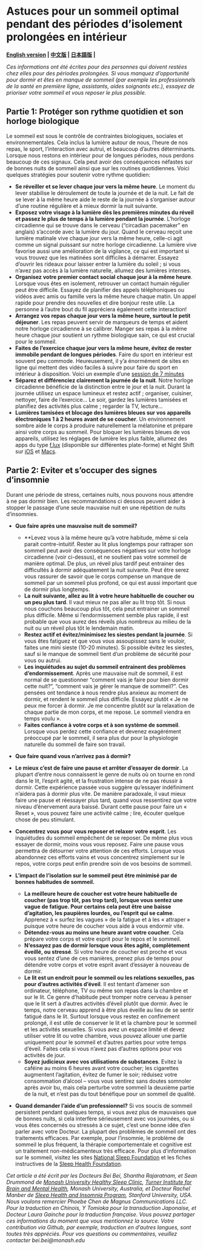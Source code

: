 # Astuces pour un sommeil optimal pendant des périodes d’isolement prolongées en intérieur 

**[English version](https://github.com/beisci/SleepInfo/blob/master/sleep_in_isolation.md) | [中文版](https://github.com/beisci/SleepInfo/blob/master/sleep_in_isolation_cn.md) | [日本語版](https://github.com/beisci/SleepInfo/blob/master/sleep_in_isolation_jp.md) |**


_Ces informations ont été écrites pour des personnes qui doivent restées chez elles pour des périodes prolongées. Si vous manquez d’opportunité pour dormir et êtes en manque de sommeil (par exemple les professionnels de la santé en première ligne, assistants, aides soignants etc.), essayez de prioriser votre sommeil et vous reposer le plus possible._

## Partie 1: Protéger son rythme quotidien et son horloge biologique
Le sommeil est sous le contrôle de contraintes biologiques, sociales et environnementales. Cela inclus la lumière autour de nous, l’heure de nos repas, le sport, l’interaction avec autrui, et beaucoup d’autres déterminants. Lorsque nous restons en intérieur pour de longues périodes, nous perdons beaucoup de ces signaux. Cela peut avoir des conséquences néfastes sur de bonnes nuits de sommeil ainsi que sur les routines quotidiennes. Voici quelques stratégies pour soutenir votre rythme quotidien:
- **Se réveiller et se lever chaque jour vers la même heure**. Le moment du lever stabilise le déroulement de toute la journée et de la nuit. Le fait de se lever à la même heure aide le reste de la journée à s’organiser autour d’une routine régulière et à mieux dormir la nuit suivante. 
- **Exposez votre visage à la lumière dès les premières minutes du réveil et passez le plus de temps à la lumière pendant la journée**. L’horloge circadienne qui se trouve dans le cerveau (“circadian pacemaker” en anglais) s’accorde avec la lumière du jour. Quand le cerveau reçoit une lumière matinale vive chaque jour vers la même heure, celle-ci agit comme un signal puissant sur notre horloge circadienne. La lumière vive favorise aussi une amélioration de la vigilance, ce qui est important si vous trouvez que les matinées sont difficiles à démarrer. Essayez d’ouvrir les rideaux pour laisser entrer la lumière du soleil ; si vous n’avez pas accès à la lumière naturelle, allumez des lumières intenses.
- **Organisez votre premier contact social chaque jour à la même heure**. Lorsque vous êtes en isolement, retrouver un contact humain régulier peut être difficile. Essayez de planifier des appels téléphoniques ou vidéos avec amis ou famille vers la même heure chaque matin. Un appel rapide pour prendre des nouvelles et dire bonjour reste utile. La personne à l’autre bout du fil appréciera également cette interaction!
- **Arrangez vos repas chaque jour vers la même heure, surtout le petit déjeuner**. Les repas peuvent servir de marqueurs de temps et aident notre horloge circadienne à se calibrer. Manger ses repas à la même heure chaque jour soutient un rythme biologique sain, ce qui est crucial pour le sommeil. 
- **Faites de l’exercice chaque jour vers la même heure, évitez de rester immobile pendant de longues périodes**. Faire du sport en intérieur est souvent peu commode. Heureusement, il y’a énormément de sites en ligne qui mettent des vidéo faciles à suivre pour faire du sport en intérieur à disposition. Voici un exemple d’une [session de 7 minutes](https://www.youtube.com/watch?v=ECxYJcnvyMw)
- **Séparez et différenciez clairement la journée de la nuit**. Notre horloge circadienne bénéficie de la distinction entre le jour et la nuit. Durant la journée utilisez un espace lumineux et restez actif ; organiser, cuisiner, nettoyer, faire de l’exercice… Le soir, gardez les lumières tamisées et planifiez des activités plus calme ; regarder la TV, lecture...
- **Lumières tamisées et blocage des lumières bleues sur vos appareils électroniques 1 à 2 heures avant de se coucher**. Un environnement sombre aide le corps à produire naturellement la mélatonine et prépare ainsi votre corps au sommeil. Pour bloquer les lumières bleues de vos appareils, utilisez les réglages de lumière les plus faible, allumez des apps du type [f.lux](https://justgetflux.com/) (disponible sur différentes plate-forme) et Night Shift sur [iOS](https://support.apple.com/en-au/HT207570) et [Macs](https://support.apple.com/en-au/HT207513).

## Partie 2: Eviter et s’occuper des signes d’insomnie 
Durant une période de stress, certaines nuits, nous pouvons nous attendre à ne pas dormir bien. Les recommandations ci dessous peuvent aider à stopper le passage d’une seule mauvaise nuit en une répétition de nuits d’insomnies.

- **Que faire après une mauvaise nuit de sommeil?**
  - **Levez vous à la même heure qu’à votre habitude, même si cela parait contre-intuitif. Rester au lit plus longtemps pour rattraper son sommeil peut avoir des conséquences négatives sur votre horloge circadienne (voir ci-dessus), et ne soutient pas votre sommeil de manière optimal. De plus, un réveil plus tardif peut entrainer des difficultés à dormir adéquatement la nuit suivante. Peut être serez vous rassurer de savoir que le corps compense un manque de sommeil par un sommeil plus profond, ce qui est aussi important que de dormir plus longtemps.
  - **La nuit suivante, allez au lit à votre heure habituelle de coucher ou un peu plus tard**. Il vaut mieux ne pas aller au lit trop tôt. Si nous nous couchons beaucoup plus tôt, cela peut entrainer un sommeil plus difficile. Même si l’endormissement semble plus rapide, il est probable que vous aurez des réveils plus nombreux au milieu de la nuit ou un réveil plus tôt le lendemain matin.
  - **Restez actif et évitez/minimisez les siestes pendant la journée**. Si vous êtes fatiguez et que vous vous assoupissez sans le vouloir, faites une mini sieste (10-20 minutes). Si possible évitez les siestes, sauf si le manque de sommeil tient d’un problème de sécurité pour vous ou autrui.
  - **Les inquiétudes au sujet du sommeil  entrainent des problèmes d’endormissement**. Après une mauvaise nuit de sommeil, il est normal de se questionner “comment vais je faire pour bien dormir cette nuit?”, “comment vais je gérer le manque de sommeil?”. Ces pensées ont tendance à nous rendre plus anxieux au moment de dormir, et rendent le sommeil plus difficile. Essayez plutôt « Je ne peux me forcer à dormir. Je me concentre plutôt sur la relaxation de chaque partie de mon corps, et me repose. Le sommeil viendra en temps voulu ».
  - **Faites confiance à votre corps et à son système de sommeil**. Lorsque vous perdez cette confiance et devenez exagérément préoccupé par le sommeil, il sera plus dur pour la physiologie naturelle du sommeil de faire son travail.

- **Que faire quand vous n’arrivez pas à dormir?**
 - **Le mieux c’est de faire une pause et arrêter d’essayer de dormir**. La plupart d’entre nous connaissent le genre de nuits où on tourne en rond dans le lit, l’esprit agité, et la frustration intense de ne pas réussir à dormir. Cette expérience passée vous suggère qu’essayer indéfiniment n’aidera pas à dormir plus vite. De manière paradoxale, il vaut mieux faire une pause et réessayer plus tard, quand vous ressentirez que votre niveau d’énervement aura baissé. Durant cette pause pour faire un « Reset », vous pouvez faire une activité calme ; lire, écouter quelque chose de peu stimulant.
 - **Concentrez vous pour vous reposer et relaxer votre esprit**. Les inquiétudes du sommeil empêchent de se reposer. De même plus vous essayer de dormir, moins vous vous reposez. Faire une pause vous permettra de détourner votre attention de ces efforts. Lorsque vous abandonnez ces efforts vains et vous concentrez simplement sur le repos, votre corps peut enfin prendre soin de vos besoins de sommeil.

- **L’impact de l’isolation sur le sommeil peut être minimisé par de bonnes habitudes de sommeil.**
  - **La meilleure heure de coucher est votre heure habituelle de coucher (pas trop tôt, pas trop tard), lorsque vous sentez une vague de fatigue. Pour certains cela peut être une baisse d’agitation, les paupières lourdes, ou l’esprit qui se calme**. Apprenez à « surfez les vagues » de la fatigue et à les « attraper » puisque votre heure de coucher vous aide à vous endormir vite.
  - **Détendez-vous au moins une heure avant votre coucher**. Cela prépare votre corps et votre esprit pour le repos et le sommeil.
  - **N’essayez pas de dormir lorsque vous êtes agité, complètement éveillé, ou stressé**. Si votre heure de coucher est proche et vous vous sentez d’une de ces manières, prenez plus de temps pour détendre votre corps et votre esprit avant d’essayer à nouveau de dormir.
  - **Le lit est un endroit pour le sommeil ou les relations sexuelles, pas pour d’autres activités d’éveil**. Il est tentant d’amener son ordinateur, téléphone, TV ou même son repas dans la chambre et sur le lit. Ce genre d’habitude peut tromper notre cerveau à penser que le lit sert à d’autres activités d’éveil plutôt que dormir. Avec le temps, notre cerveau apprend à être plus éveille au lieu de se sentir fatigué dans le lit. Surtout lorsque vous restez en confinement prolongé, il est utile de conserver le lit et la chambre pour le sommeil et les activités sexuelles. Si vous avez un espace limité et devez utiliser votre lit ou votre chambre, vous pouvez allouer une partie uniquement pour le sommeil et d’autres parties pour votre temps d’éveil. Faites cela si vous n’avez pas d’autres options pour vos activités de jour.
  - **Soyez judicieux avec vos utilisations de substances**. Evitez la caféine au moins 6 heures avant votre coucher; les cigarettes augmentent l’agitation, évitez de fumer le soir; réduisez votre consommation d’alcool – vous vous sentirez sans doutes somnoler après avoir bu, mais cela perturbe votre sommeil la deuxième partie de la nuit, et n’est pas du tout bénéfique pour un sommeil de qualité.

- **Quand demander l’aide d’un professionnel?** Si vos soucis de sommeil persistent pendant quelques temps, si vous avez plus de mauvaises que de bonnes nuits, si cela interfère sérieusement avec vos journées, ou si vous êtes concernés ou stressés à ce sujet, c’est une bonne idée d’en parler avec votre Docteur. La plupart des problèmes de sommeil ont des traitements efficaces. Par exemple, pour l’insomnie, le problème de sommeil le plus fréquent, la thérapie comportementale et cognitive est un traitement non-médicamenteux très efficace. Pour plus d’information sur le sommeil, visitez les sites [National Sleep Foundation](https://www.sleepfoundation.org/) et les fiches instructives de la [Sleep Health Foundation](https://www.sleephealthfoundation.org.au/fact-sheets.html).

_Cet article a été écrit par les Docteurs Bei Bei, Shantha Rajaratnam, et Sean Drummond de [Monash University Healthy Sleep Clinic](https://www.monash.edu/turner-institute/turner-clinics/healthy-sleep-clinic), [Turner Institute for Brain and Mental Health](https://www.monash.edu/turner-institute), Monash University, Australia, et Docteur Rachel Manber de [Sleep Health and Insomnia Program](http://med.stanford.edu/insomnia.html), Stanford University, USA. Nous voulons remercier Phoebe Chen de Magnus Communications LLC. Pour la traduction en Chinois, Y Tomioka pour la transduction Japonaise, et Docteur Laura Gainche pour la traduction française. Vous pouvez partager ces informations du moment que vous mentionnez la source. Votre contribution via Github, par exemple, traduction en d’autres langues, sont toutes très appréciés. Pour vos questions ou commentaires, veuillez contacter bei.bei@monash.edu_
